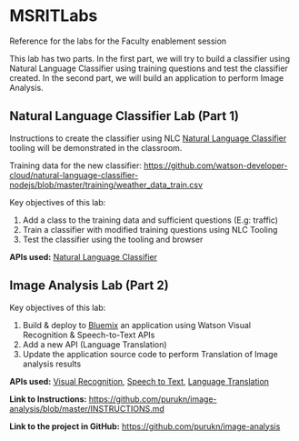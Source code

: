 # MSRITLabs
Reference for the labs for the Faculty enablement session

This lab has two parts. In the first part, we will try to build a classifier using Natural Language Classifier using training questions and test the classifier created. In the second part, we will build an application to perform Image Analysis.

## Natural Language Classifier Lab (Part 1)

Instructions to create the classifier using NLC [Natural Language Classifier](http://www.ibm.com/watson/developercloud/nl-classifier.html) tooling will be demonstrated in the classroom.

Training data for the new classifier: https://github.com/watson-developer-cloud/natural-language-classifier-nodejs/blob/master/training/weather_data_train.csv

Key objectives of this lab:
  1. Add a class to the training data and sufficient questions (E.g: traffic)
  2. Train a classifier with modified training questions using NLC Tooling
  3. Test the classifier using the tooling and browser

**APIs used:** [Natural Language Classifier](http://www.ibm.com/watson/developercloud/nl-classifier.html)

## Image Analysis Lab (Part 2)

Key objectives of this lab:
  1. Build & deploy to [Bluemix](https://console.ng.bluemix.net/) an application using Watson Visual Recognition & Speech-to-Text APIs
  2. Add a new API (Language Translation)
  3. Update the application source code to perform Translation of Image analysis results

**APIs used:** [Visual Recognition](http://www.ibm.com/watson/developercloud/visual-recognition.html), [Speech to Text](http://www.ibm.com/watson/developercloud/speech-to-text.html), [Language Translation](http://www.ibm.com/watson/developercloud/language-translation.html)

**Link to Instructions:** https://github.com/purukn/image-analysis/blob/master/INSTRUCTIONS.md

**Link to the project in GitHub:** https://github.com/purukn/image-analysis
